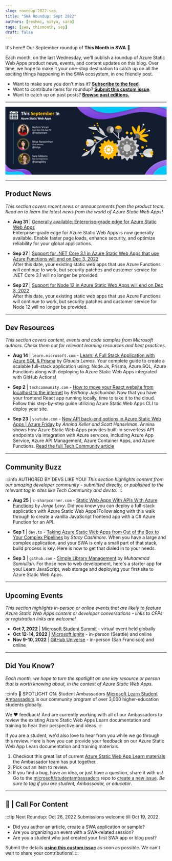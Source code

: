```yaml
---
slug: roundup-2022-sep
title: "SWA Roundup: Sept 2022"
authors: [reshmi, nitya, sara]
tags: [swa, thismonth, sep]
draft: false
---
```


<head>
  <meta name="twitter:url" content="https://www.azurestaticwebapps.dev/blog/roundup-2022-sep" />
  <meta name="twitter:title" content="This Month in Azure Static Web Apps: Sep 2022" />
  <meta name="twitter:description" content="A monthly roundup of news, articles, events and more - on Azure Static Web Apps" />
  <meta name="twitter:image" content="https://www.azurestaticwebapps.dev/img/png/roundup/sep.png" />
  <meta name="twitter:card" content="summary_large_image" />
  <meta name="twitter:creator" content="@nitya" />
  <meta name="twitter:site" content="@AzureStaticApps" /> 
  <link rel="canonical" href="https://www.azurestaticwebapps.dev/blog/roundup-2022-sep" />
</head>


It's here!! Our September roundup of **This Month in SWA** 🎉
 
Each month, on the last Wednesday, we'll publish a roundup of Azure Static Web Apps product news, events, and content updates on this blog. Over time, we hope to make it your one-stop destination to catch up on all the exciting things happening in the SWA ecosystem, in one friendly post.

 * Want to make sure you don't miss it? [**Subscribe to the feed**](/blog/rss.xml).
 * Want to contribute items for roundup? [**Submit this custom issue**](https://github.com/staticwebdev/30DaysOfSWA/issues/new?assignees=&labels=ThisMonthIn+-+Community&template=---this-month-in-swa--community-submission.md&title=This+Month+In%3A+Community).
 * Want to catch up on past posts? [**Browse past editions.**](/thismonth#view-past-editions)

---

![](../../static/img/png/roundup/sep.png)

---

## Product News

_This section covers recent news or announcements from the product team. Read on to learn the latest news from the world of Azure Static Web Apps!_ 

* **Aug 31** | [Generally available: Enterprise-grade edge for Azure Static Web Apps](https://azure.microsoft.com/en-us/updates/generally-available-enterprisegrade-edge-for-azure-static-web-apps/) <br/> Enterprise-grade edge for Azure Static Web Apps is now generally available. Enable faster page loads, enhance security, and optimize reliability for your global applications.

* **Sep 27** | [Support for .NET Core 3.1 in Azure Static Web Apps that use Azure Functions will end on Dec 3, 2022](https://learn.microsoft.com/en-us/azure/static-web-apps/configuration#platform) <br/> After this date, your existing static web apps that use Azure Functions will continue to work, but security patches and customer service for .NET Core 3.1 will no longer be provided.

* **Sep 27** | [Support for Node 12 in Azure Static Web Apps will end on Dec 3, 2022](https://learn.microsoft.com/en-us/azure/static-web-apps/configuration#platform) <br/> After this date, your existing static web apps that use Azure Functions will continue to work, but security patches and customer service for Node 12 will no longer be provided.  

---

## Dev Resources

_This section covers content, events and code samples from Microsoft authors. Check them out for relevant learning resources and best practices._

* **Aug 14** | `learn.microsoft.com` - [Learn: A Full Stack Application with Azure SQL & Prisma](https://learn.microsoft.com/en-us/shows/beginners-series-to-learn-a-full-stack-application-with-azure-sql-prisma/) by _Glaucia Lemos_. Your complete guide to create a scalable full-stack application using: Node.Js, Prisma, Azure SQL, Azure Functions along with deploying to Azure Static Web Apps integrated with GitHub Actions!

* **Sep 2** | `techcommunity.com` - [How to move your React website from localhost to the internet](https://techcommunity.microsoft.com/t5/educator-developer-blog/how-to-move-your-react-website-from-localhost-to-the-internet/ba-p/3611601) by _Bethany Jepchumba_. Now that you have your frontend React app running locally, time to take it to the cloud. Follow this step-by-step guide utilizing Azure Static Web Apps CLI to deploy your site.

* **Sep 23** | `youtube.com` - [New API back-end options in Azure Static Web Apps | Azure Friday](https://www.youtube.com/watch?v=adKWRm-J2oQ) by _Annina Keller and Scott Hanselman_. Annina shows how Azure Static Web Apps provides built-in serverless API endpoints via integration with Azure services, including Azure App Service, Azure API Management, Azure Container Apps, and Azure Functions. [Read the full Tech Community article](https://techcommunity.microsoft.com/t5/apps-on-azure-blog/use-static-web-apps-api-and-api-management-authorizations-to/ba-p/3603755)


---

## Community Buzz

:::info AUTHORED BY DEVS LIKE YOU!
_This section highlights content from our amazing developer community - submitted directly, or published to the relevant tag in sites like Tech Community and dev.to._
:::

* **Aug 25** | `c-sharpcorner.com` - [Static Web Apps With APIs With Azure Functions](https://www.c-sharpcorner.com/article/static-web-apps-with-apis-with-azure-functions/) by _Jorge Levy_.  Did you know you can deploy a full-stack application with Azure Static Web Apps?Follow along with this walk through to create a vanilla JavaScript frontend app with a C# Azure Function for an API.

* **Sep 1** | `dev.to` - [Taking Azure Static Web Apps from Out of the Box to Your Complex Pipelines](https://dev.to/stacy_cash/taking-azure-static-web-apps-from-out-of-the-box-to-your-complex-pipelines-3kgf) by _Stacy Cashmore_. When you have a large and complex application, and your SWA is only a small part of that stack, build process is key. Here is how to get that dialed in to your needs.

* **Sep 3** | `github.com` - [Simple Library Management](https://github.com/samipak458/Simple-Library-Managment) by _Muhammad Samiullah_. For those new to web development, here's a starter app for you! Learn JavaScript, web storage and deploying your first site to Azure Static Web Apps.

---

## Upcoming Events

_This section highlights in-person or online events that are likely to feature Azure Static Web Apps content or developer conversations - links to CFPs or registration links are welcome!_

* **Oct 7, 2022** | [Microsoft Student Summit](https://developer.microsoft.com/en-us/reactor/overview/student-summit-2022/) - virtual event held globally
* **Oct 12-14, 2022** | [Microsoft Ignite](https://ignite.microsoft.com/en-US/home) - in-person (Seattle) and online
* **Nov 9-10, 2022** | [GitHub Universe](https://githubuniverse.com/) - in-person (San Francisco) and online

---

## Did You Know?

_Each month, we hope to turn the spotlight on one key resource or person that is worth knowing about, in the context of Azure Static Web Apps._

:::info 🌟 SPOTLIGHT ON:  Student Ambassadors
[Microsoft Learn Student Ambassadors](https://studentambassadors.microsoft.com/) is our community program of over 3,000 higher-education students globally.

We ❤️ feedback! And are currently working with all of our Ambassadors to review the existing Azure Static Web Apps Learn documentation and training to hear their perspective and ideas.
:::

If you are a student, we'd also love to hear from you while we go through this review. Here is how you can provide your feedback on our Azure Static Web App Learn documentation and training materials.

1. Checkout this great list of current [Azure Static Web App Learn materials](https://github.com/microsoft/studentambassadors/tree/main/Bug-Bash) the Ambassador team has put together.
2. Pick out an item to review. 
3. If you find a bug, have an idea, or just have a question, share it with us! Go to the [microsoft/studentambassadors](https://github.com/microsoft/studentambassadors) repo to [create a new issue](https://github.com/microsoft/studentambassadors/issues/new/choose). _Be sure to tag if you are student, Ambassador, or educator_.

---

## 🚨 | Call For Content

:::tip Next Roundup: Oct 26, 2022
Submissions welcome till Oct  19, 2022.

 * Did you author an article, create a SWA application or sample?
 * Are you organizing an event with a SWA-related session?
 * Are you a student who just created your first SWA app or blog post?

Submit the details [**using this custom issue**](https://github.com/staticwebdev/30DaysOfSWA/issues/new?assignees=&labels=ThisMonthIn+-+Community&template=---this-month-in-swa--community-submission.md&title=This+Month+In%3A+Community) as soon as possible. We can't wait to share your contributions!
:::
